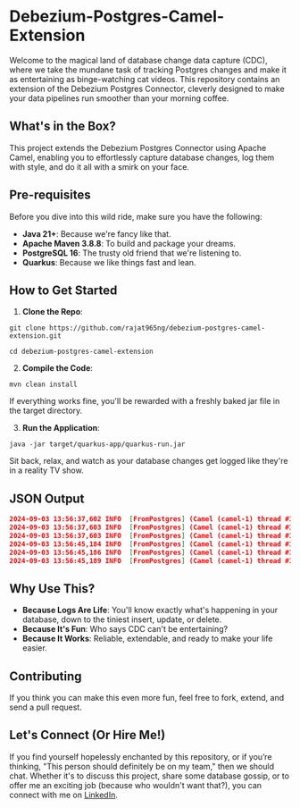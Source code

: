 # Debezium-Postgres-Camel-Extension

Welcome to the magical land of database change data capture (CDC), where we take the mundane task of tracking Postgres changes and make it as entertaining as binge-watching cat videos. This repository contains an extension of the Debezium Postgres Connector, cleverly designed to make your data pipelines run smoother than your morning coffee.

## What's in the Box?

This project extends the Debezium Postgres Connector using Apache Camel, enabling you to effortlessly capture database changes, log them with style, and do it all with a smirk on your face.

## Pre-requisites

Before you dive into this wild ride, make sure you have the following:

- **Java 21+**: Because we're fancy like that.
- **Apache Maven 3.8.8**: To build and package your dreams.
- **PostgreSQL 16**: The trusty old friend that we're listening to.
- **Quarkus**: Because we like things fast and lean.

## How to Get Started

1. **Clone the Repo**:
```
git clone https://github.com/rajat965ng/debezium-postgres-camel-extension.git

cd debezium-postgres-camel-extension
```

2. **Compile the Code**:
```
mvn clean install
```
If everything works fine, you'll be rewarded with a freshly baked jar file in the target directory.

3. **Run the Application**:
```
java -jar target/quarkus-app/quarkus-run.jar
```
Sit back, relax, and watch as your database changes get logged like they're in a reality TV show.

## JSON Output

```json lines
2024-09-03 13:56:37,602 INFO  [FromPostgres] (Camel (camel-1) thread #1 - DebeziumConsumer) Event received from Postgres: {"schema":{"type":"STRUCT","optional":true,"fields":[{"name":"emp_no","index":0,"schema":{"type":"INT32","optional":false,"defaultValue":0}},{"name":"birth_date","index":1,"schema":{"type":"INT32","optional":false,"name":"io.debezium.time.Date","version":1}},{"name":"first_name","index":2,"schema":{"type":"STRING","optional":false}},{"name":"last_name","index":3,"schema":{"type":"STRING","optional":false}},{"name":"gender","index":4,"schema":{"type":"STRING","optional":false}},{"name":"hire_date","index":5,"schema":{"type":"INT32","optional":false,"name":"io.debezium.time.Date","version":1}}],"fieldsByName":{"last_name":{"name":"last_name","index":3,"schema":{"type":"STRING","optional":false}},"hire_date":{"name":"hire_date","index":5,"schema":{"type":"INT32","optional":false,"name":"io.debezium.time.Date","version":1}},"gender":{"name":"gender","index":4,"schema":{"type":"STRING","optional":false}},"emp_no":{"name":"emp_no","index":0,"schema":{"type":"INT32","optional":false,"defaultValue":0}},"first_name":{"name":"first_name","index":2,"schema":{"type":"STRING","optional":false}},"birth_date":{"name":"birth_date","index":1,"schema":{"type":"INT32","optional":false,"name":"io.debezium.time.Date","version":1}}},"name":"console.public.employee.Value"},"values":[12001,7213,"SR","K","M",7214]}
2024-09-03 13:56:37,603 INFO  [FromPostgres] (Camel (camel-1) thread #1 - DebeziumConsumer)     with metadata: {CamelDebeziumBefore=null, CamelDebeziumDdlSQL=null, CamelDebeziumIdentifier=console.public.employee, CamelDebeziumKey=Struct{emp_no=12001}, CamelDebeziumOperation=c, CamelDebeziumSourceMetadata={schema=public, xmin=null, ts_us=1725351997015197, lsn=29131992, txId=806, version=2.7.1.Final, sequence=["29131936","29131992"], connector=postgresql, name=console, ts_ns=1725351997015197000, ts_ms=1725351997015, snapshot=false, db=employee, table=employee}, CamelDebeziumTimestamp=1725351997226, CamelMessageTimestamp=1725351997226, Content-Type=application/json}
2024-09-03 13:56:37,603 INFO  [FromPostgres] (Camel (camel-1) thread #1 - DebeziumConsumer) INSERT: {"schema":{"type":"STRUCT","optional":true,"fields":[{"name":"emp_no","index":0,"schema":{"type":"INT32","optional":false,"defaultValue":0}},{"name":"birth_date","index":1,"schema":{"type":"INT32","optional":false,"name":"io.debezium.time.Date","version":1}},{"name":"first_name","index":2,"schema":{"type":"STRING","optional":false}},{"name":"last_name","index":3,"schema":{"type":"STRING","optional":false}},{"name":"gender","index":4,"schema":{"type":"STRING","optional":false}},{"name":"hire_date","index":5,"schema":{"type":"INT32","optional":false,"name":"io.debezium.time.Date","version":1}}],"fieldsByName":{"last_name":{"name":"last_name","index":3,"schema":{"type":"STRING","optional":false}},"hire_date":{"name":"hire_date","index":5,"schema":{"type":"INT32","optional":false,"name":"io.debezium.time.Date","version":1}},"gender":{"name":"gender","index":4,"schema":{"type":"STRING","optional":false}},"emp_no":{"name":"emp_no","index":0,"schema":{"type":"INT32","optional":false,"defaultValue":0}},"first_name":{"name":"first_name","index":2,"schema":{"type":"STRING","optional":false}},"birth_date":{"name":"birth_date","index":1,"schema":{"type":"INT32","optional":false,"name":"io.debezium.time.Date","version":1}}},"name":"console.public.employee.Value"},"values":[12001,7213,"SR","K","M",7214]}
2024-09-03 13:56:45,184 INFO  [FromPostgres] (Camel (camel-1) thread #1 - DebeziumConsumer) Event received from Postgres: {"schema":{"type":"STRUCT","optional":true,"fields":[{"name":"emp_no","index":0,"schema":{"type":"INT32","optional":false,"defaultValue":0}},{"name":"birth_date","index":1,"schema":{"type":"INT32","optional":false,"name":"io.debezium.time.Date","version":1}},{"name":"first_name","index":2,"schema":{"type":"STRING","optional":false}},{"name":"last_name","index":3,"schema":{"type":"STRING","optional":false}},{"name":"gender","index":4,"schema":{"type":"STRING","optional":false}},{"name":"hire_date","index":5,"schema":{"type":"INT32","optional":false,"name":"io.debezium.time.Date","version":1}}],"fieldsByName":{"last_name":{"name":"last_name","index":3,"schema":{"type":"STRING","optional":false}},"hire_date":{"name":"hire_date","index":5,"schema":{"type":"INT32","optional":false,"name":"io.debezium.time.Date","version":1}},"gender":{"name":"gender","index":4,"schema":{"type":"STRING","optional":false}},"emp_no":{"name":"emp_no","index":0,"schema":{"type":"INT32","optional":false,"defaultValue":0}},"first_name":{"name":"first_name","index":2,"schema":{"type":"STRING","optional":false}},"birth_date":{"name":"birth_date","index":1,"schema":{"type":"INT32","optional":false,"name":"io.debezium.time.Date","version":1}}},"name":"console.public.employee.Value"},"values":[12001,7213,"SR","K","F",7214]}
2024-09-03 13:56:45,186 INFO  [FromPostgres] (Camel (camel-1) thread #1 - DebeziumConsumer)     with metadata: {CamelDebeziumBefore=null, CamelDebeziumDdlSQL=null, CamelDebeziumIdentifier=console.public.employee, CamelDebeziumKey=Struct{emp_no=12001}, CamelDebeziumOperation=u, CamelDebeziumSourceMetadata={schema=public, xmin=null, ts_us=1725352004522681, lsn=29138120, txId=807, version=2.7.1.Final, sequence=["29138120","29138120"], connector=postgresql, name=console, ts_ns=1725352004522681000, ts_ms=1725352004522, snapshot=false, db=employee, table=employee}, CamelDebeziumTimestamp=1725352004901, CamelMessageTimestamp=1725352004901, Content-Type=application/json}
2024-09-03 13:56:45,189 INFO  [FromPostgres] (Camel (camel-1) thread #1 - DebeziumConsumer) UPDATE: {"schema":{"type":"STRUCT","optional":true,"fields":[{"name":"emp_no","index":0,"schema":{"type":"INT32","optional":false,"defaultValue":0}},{"name":"birth_date","index":1,"schema":{"type":"INT32","optional":false,"name":"io.debezium.time.Date","version":1}},{"name":"first_name","index":2,"schema":{"type":"STRING","optional":false}},{"name":"last_name","index":3,"schema":{"type":"STRING","optional":false}},{"name":"gender","index":4,"schema":{"type":"STRING","optional":false}},{"name":"hire_date","index":5,"schema":{"type":"INT32","optional":false,"name":"io.debezium.time.Date","version":1}}],"fieldsByName":{"last_name":{"name":"last_name","index":3,"schema":{"type":"STRING","optional":false}},"hire_date":{"name":"hire_date","index":5,"schema":{"type":"INT32","optional":false,"name":"io.debezium.time.Date","version":1}},"gender":{"name":"gender","index":4,"schema":{"type":"STRING","optional":false}},"emp_no":{"name":"emp_no","index":0,"schema":{"type":"INT32","optional":false,"defaultValue":0}},"first_name":{"name":"first_name","index":2,"schema":{"type":"STRING","optional":false}},"birth_date":{"name":"birth_date","index":1,"schema":{"type":"INT32","optional":false,"name":"io.debezium.time.Date","version":1}}},"name":"console.public.employee.Value"},"values":[12001,7213,"SR","K","F",7214]}
```

## Why Use This?

- **Because Logs Are Life**: You'll know exactly what's happening in your database, down to the tiniest insert, update, or delete.
- **Because It's Fun**: Who says CDC can't be entertaining?
- **Because It Works**: Reliable, extendable, and ready to make your life easier.

## Contributing
If you think you can make this even more fun, feel free to fork, extend, and send a pull request.


## Let's Connect (Or Hire Me!)
If you find yourself hopelessly enchanted by this repository, or if you’re thinking, "This person should definitely be on my team," then we should chat. Whether it's to discuss this project, share some database gossip, or to offer me an exciting job (because who wouldn't want that?), you can connect with me on [LinkedIn](https://www.linkedin.com/in/rajat-nigam-877208127/).